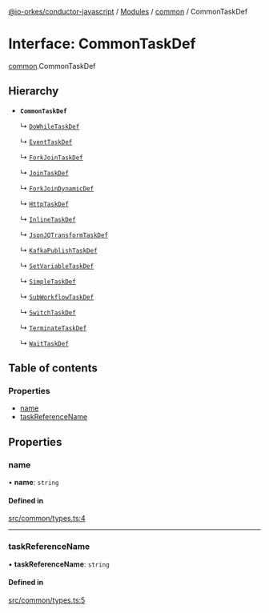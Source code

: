 [@io-orkes/conductor-javascript](../README.md) / [Modules](../modules.md) / [common](../modules/common.md) / CommonTaskDef

# Interface: CommonTaskDef

[common](../modules/common.md).CommonTaskDef

## Hierarchy

- **`CommonTaskDef`**

  ↳ [`DoWhileTaskDef`](common.DoWhileTaskDef.md)

  ↳ [`EventTaskDef`](common.EventTaskDef.md)

  ↳ [`ForkJoinTaskDef`](common.ForkJoinTaskDef.md)

  ↳ [`JoinTaskDef`](common.JoinTaskDef.md)

  ↳ [`ForkJoinDynamicDef`](common.ForkJoinDynamicDef.md)

  ↳ [`HttpTaskDef`](common.HttpTaskDef.md)

  ↳ [`InlineTaskDef`](common.InlineTaskDef.md)

  ↳ [`JsonJQTransformTaskDef`](common.JsonJQTransformTaskDef.md)

  ↳ [`KafkaPublishTaskDef`](common.KafkaPublishTaskDef.md)

  ↳ [`SetVariableTaskDef`](common.SetVariableTaskDef.md)

  ↳ [`SimpleTaskDef`](common.SimpleTaskDef.md)

  ↳ [`SubWorkflowTaskDef`](common.SubWorkflowTaskDef.md)

  ↳ [`SwitchTaskDef`](common.SwitchTaskDef.md)

  ↳ [`TerminateTaskDef`](common.TerminateTaskDef.md)

  ↳ [`WaitTaskDef`](common.WaitTaskDef.md)

## Table of contents

### Properties

- [name](common.CommonTaskDef.md#name)
- [taskReferenceName](common.CommonTaskDef.md#taskreferencename)

## Properties

### name

• **name**: `string`

#### Defined in

[src/common/types.ts:4](https://github.com/conductor-sdk/conductor-javascript/blob/dbd8275/src/common/types.ts#L4)

___

### taskReferenceName

• **taskReferenceName**: `string`

#### Defined in

[src/common/types.ts:5](https://github.com/conductor-sdk/conductor-javascript/blob/dbd8275/src/common/types.ts#L5)
